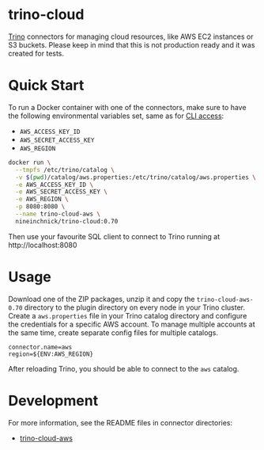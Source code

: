 trino-cloud
===========

[Trino](http://trino.io/) connectors for managing cloud resources, like AWS EC2 instances or S3 buckets.
Please keep in mind that this is not production ready and it was created for tests.

# Quick Start

To run a Docker container with one of the connectors, make sure to have the following
environmental variables set, same as for
[CLI access](https://docs.aws.amazon.com/cli/latest/userguide/cli-configure-envvars.html):
* `AWS_ACCESS_KEY_ID`
* `AWS_SECRET_ACCESS_KEY`
* `AWS_REGION`

```bash
docker run \
  --tmpfs /etc/trino/catalog \
  -v $(pwd)/catalog/aws.properties:/etc/trino/catalog/aws.properties \
  -e AWS_ACCESS_KEY_ID \
  -e AWS_SECRET_ACCESS_KEY \
  -e AWS_REGION \
  -p 8080:8080 \
  --name trino-cloud-aws \
  nineinchnick/trino-cloud:0.70
```

Then use your favourite SQL client to connect to Trino running at http://localhost:8080

# Usage

Download one of the ZIP packages, unzip it and copy the `trino-cloud-aws-0.70` directory to the plugin directory on every node in your Trino cluster.
Create a `aws.properties` file in your Trino catalog directory and configure the credentials for a specific AWS account.
To manage multiple accounts at the same time, create separate config files for multiple catalogs.

```
connector.name=aws
region=${ENV:AWS_REGION}
```

After reloading Trino, you should be able to connect to the `aws` catalog.

# Development

For more information, see the README files in connector directories:
* [trino-cloud-aws](trino-cloud-aws/README.md)
